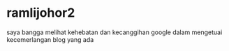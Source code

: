 ramlijohor2
===========

saya bangga melihat kehebatan dan kecanggihan google dalam mengetuai kecemerlangan blog yang ada